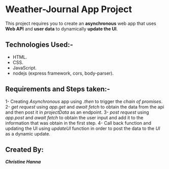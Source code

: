 # Weather-Journal App Project

This project requires you to create an **asynchronous** web app that uses **Web API** and **user data** to dynamically **update the UI**. 

## Technologies Used:-

* HTML.
* CSS.
* JavaScript.
* nodejs (express framework, cors, body-parser).

## Requirements and Steps taken:-

1- Creating _Asynchronous_ app using _.then_ to trigger the _chain of promises_.
2- _get request_ using _app.get_ and _await fetch_ to obtain the data from the api and then post it in _projectData_ as an endpoint.
3- _post request_ using _app.post_ and _await fetch_ to obtain the user input and add it to the information that was obtain in the first step.
4- Call back function and updating the UI using _updateUI_ function in order to post the data to the _UI_ as a dynamic update.

## Created By:

**_Christine Hanna_**
